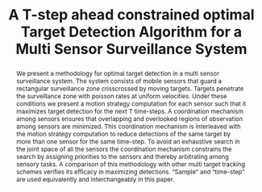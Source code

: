 ---
layout: project-page-new
title: "A T-step ahead constrained optimal Target Detection Algorithm for a Multi Sensor Surveillance System"
authors:
  - name: K Madhava Krishna
    sup: #
  - name: Henry Hexmoor
    sup: #
  - name: Shravan Sogani
    sup: #
affiliations:
  - name: IIIT Hyderabad, India
    link: https://robotics.iiit.ac.in
    sup: #
  - name: CSCE Department, University of Arkansas, Fayetteville, AR 
    link: #
    sup: #
permalink: publications/2005/Krishna_A-T-Step
abstract: "We present a methodology for optimal target detection in a multi sensor surveillance system. The system consists of mobile sensors that guard a rectangular surveillance zone crisscrossed by moving targets. Targets penetrate the surveillance zone with poisson rates at uniform velocities. Under these conditions we present a motion strategy computation for each sensor such that it maximizes target detection for the next T time-steps. A coordination mechanism among sensors ensures that overlapping and overlooked regions of observation among sensors are minimized. This coordination mechanism is interleaved with the motion strategy computation to reduce detections of the same target by more than one sensor for the same time-step. To avoid an exhaustive search in the joint space of all the sensors the coordination mechanism constrains the search by assigning priorities to the sensors and thereby arbitrating among sensory tasks. A comparison of this methodology with other multi target tracking schemes verifies its efficacy in maximizing detections. “Sample” and “time-step” are used equivalently and interchangeably in this paper. "
paper: https://robotics.iiit.ac.in/uploads/Main/Publications/2005_4.pdf
# iframe: https://www.youtube.com/embed/jhjskX4FQwA

---